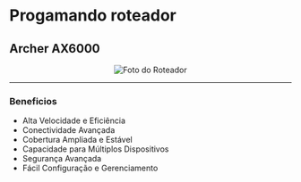 # Progamando roteador

## Archer AX6000

<p align="center">
  <img src="(roteador.jpg)" alt="Foto do Roteador">
</p>

---

### Beneficios

- Alta Velocidade e Eficiência
- Conectividade Avançada
- Cobertura Ampliada e Estável
- Capacidade para Múltiplos Dispositivos
- Segurança Avançada
- Fácil Configuração e Gerenciamento
